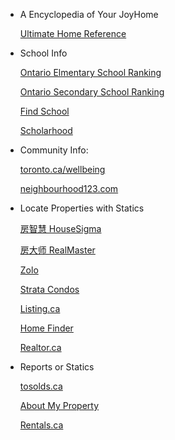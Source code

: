 ﻿


- A Encyclopedia of Your JoyHome

    <p><a href="./assets/pdfs/HomeReferenceGuide.pdf" target="_blank">Ultimate Home Reference</a></p>

- School Info

    <p><a href="http://ontario.compareschoolrankings.org/elementary/SchoolsByRankLocationName.aspx" target="_blank">Ontario Elmentary School Ranking</a></p>

    <p><a href="http://britishcolumbia.compareschoolrankings.org/secondary/SchoolsByRankLocationName.aspx" target="_blank">Ontario Secondary School Ranking</a></p> 

    <p><a href="http://findschool.ca" target="_blank">Find School</a></p>

    <p><a href="http://scholarhood.ca" target="_blank">Scholarhood</a></p>

- Community Info:

    <p><a href="http://toronto.ca/wellbeing" target="_blank">toronto.ca/wellbeing</a></p>

    <p><a href="http://neighbourhood123.com" target="_blank">neighbourhood123.com</a></p>

- Locate Properties with Statics

    <p><a href="https://housesigma.com/web/en" target="_blank">房智慧 HouseSigma</a></p>

    <p><a href="https://www.realmaster.com" target="_blank">房大师 RealMaster</a></p>

    <p><a href="http://zolo.ca" target="_blank">Zolo</a></p>

    <p><a href="http://strata.ca" target="_blank">Strata Condos</a></p>

    <p><a href="http://listing.ca" target="_blank">Listing.ca</a></p>

    <p><a href="http://homefinder.ca" target="_blank">Home Finder</a></p>
   
    <p><a href="http://realtor.ca" target="_blank">Realtor.ca</a></p>

- Reports or Statics

    <p><a href="http://tosolds.ca" target="_blank">tosolds.ca</a></p>

    <p><a href="http://aboutmyproperty.ca" target="_blank">About My Property</a></p>

    <p><a href="https://rentals.ca" target="_blank">Rentals.ca</a></p>
    